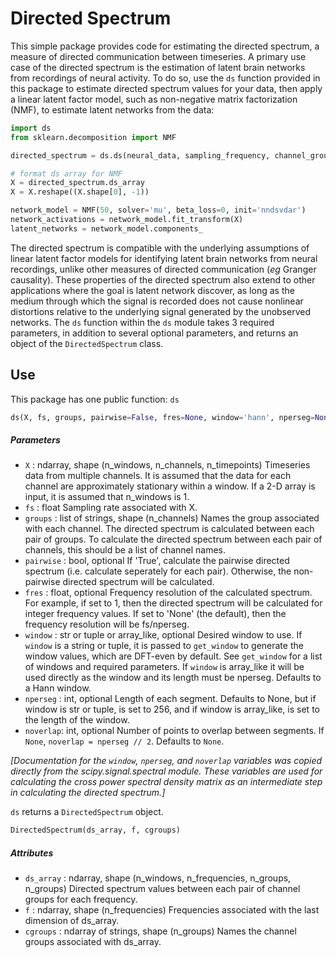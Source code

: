 # Directed Spectrum #
This simple package provides code for estimating the directed spectrum, a measure of directed communication between timeseries.
A primary use case of the directed spectrum is the estimation of latent brain networks from recordings of neural activity.
To do so, use the `ds` function provided in this package to estimate directed spectrum values for your data, then apply a linear latent factor model, such as non-negative matrix factorization (NMF), to estimate latent networks from the data: 
```python
import ds
from sklearn.decomposition import NMF

directed_spectrum = ds.ds(neural_data, sampling_frequency, channel_groups)

# format ds array for NMF
X = directed_spectrum.ds_array
X = X.reshape((X.shape[0], -1))

network_model = NMF(50, solver='mu', beta_loss=0, init='nndsvdar')
network_activations = network_model.fit_transform(X)
latent_networks = network_model.components_
```
The directed spectrum is compatible with the underlying assumptions of linear latent factor models for identifying latent brain networks from neural recordings, unlike other measures of directed communication (*eg* Granger causality).
These properties of the directed spectrum also extend to other applications where the goal is latent network discover, as long as the medium through which the signal is recorded does not cause nonlinear distortions relative to the underlying signal generated by the unobserved networks.
The `ds` function within the `ds` module takes 3 required parameters, in addition to several optional parameters, and returns an object of the `DirectedSpectrum` class.

## Use ##
This package has one public function: `ds`
```python
ds(X, fs, groups, pairwise=False, fres=None, window='hann', nperseg=None, noverlap=None):
```
##### Parameters #####
* `X` : ndarray, shape (n_windows, n_channels, n_timepoints)
        Timeseries data from multiple channels. It is assumed that the
        data for each channel are approximately stationary within a window.
        If a 2-D array is input, it is assumed that n_windows is 1.
* `fs` : float
        Sampling rate associated with X.
* `groups` : list of strings, shape (n_channels)
        Names the group associated with each channel. The directed
        spectrum is calculated between each pair of groups. To calculate
        the directed spectrum between each pair of channels, this should
        be a list of channel names.
* `pairwise` : bool, optional
        If 'True', calculate the pairwise directed spectrum
        (i.e. calculate seperately for each pair). Otherwise, the
        non-pairwise directed spectrum will be calculated.
* `fres` : float, optional
        Frequency resolution of the calculated spectrum. For example, if
        set to 1, then the directed spectrum will be calculated for
        integer frequency values. If set to 'None' (the default), then
        the frequency resolution will be fs/nperseg.
* `window` : str or tuple or array_like, optional
        Desired window to use. If `window` is a string or tuple, it is
        passed to `get_window` to generate the window values, which are
        DFT-even by default. See `get_window` for a list of windows and
        required parameters. If `window` is array_like it will be used
        directly as the window and its length must be nperseg. Defaults
        to a Hann window.
* `nperseg` : int, optional
        Length of each segment. Defaults to None, but if window is str or
        tuple, is set to 256, and if window is array_like, is set to the
        length of the window.
* `noverlap`: int, optional
        Number of points to overlap between segments. If `None`,
        ``noverlap = nperseg // 2``. Defaults to `None`.
 
 *[Documentation for the `window`, `nperseg`, and `noverlap` variables was
        copied directly from the scipy.signal.spectral module. These
        variables are used for calculating the cross power spectral density
        matrix as an intermediate step in calculating the directed spectrum.]*


`ds` returns a `DirectedSpectrum` object.
```python
DirectedSpectrum(ds_array, f, cgroups)
```
##### Attributes #####
* `ds_array` : ndarray, shape (n_windows, n_frequencies, n_groups, n_groups)
        Directed spectrum values between each pair of channel
        groups for each frequency.
* `f` : ndarray, shape (n_frequencies)
        Frequencies associated with the last dimension of ds_array.
* `cgroups` : ndarray of strings, shape (n_groups)
        Names the channel groups associated with ds_array.
